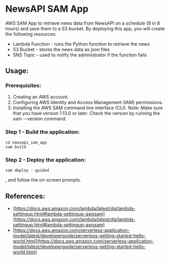 # NewsAPI SAM App
AWS SAM App to retrieve news data from NewsAPI on a schedule (8 in 8 hours) and save them to a S3 bucket.
By deploying this app, you will create the following resources:
- Lambda Function - runs the Python function to retrieve the news
- S3 Bucket - stores the news data as json files
- SNS Topic - used to notify the administrator if the function fails

## Usage:
### Prerequisites:
1. Creating an AWS account.
2. Configuring AWS Identity and Access Management (IAM) permissions.
3. Installing the AWS SAM command line interface (CLI). Note: Make sure that you have version 1.13.0 or later. Check the version by running the sam --version command.

### Step 1 - Build the application:
```
cd newsapi_sam_app
sam build
```

### Step 2 - Deploy the application:
```
sam deploy --guided
```
, and follow the on-screen prompts.

## References:
- [https://docs.aws.amazon.com/lambda/latest/dg/lambda-settingup.html#lambda-settingup-awssam](https://docs.aws.amazon.com/lambda/latest/dg/lambda-settingup.html#lambda-settingup-awssam)
- [https://docs.aws.amazon.com/serverless-application-model/latest/developerguide/serverless-getting-started-hello-world.html](https://docs.aws.amazon.com/serverless-application-model/latest/developerguide/serverless-getting-started-hello-world.html)
